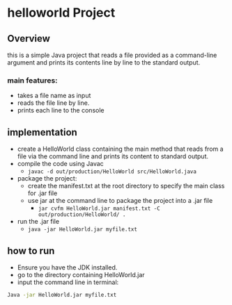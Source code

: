 # helloworld Project


## Overview

this is a simple Java project that reads a file provided as a command-line argument and prints its contents line by line to the standard output. 

### main features:
- takes a file name as input
- reads the file line by line.
- prints each line to the console

## implementation
- create a HelloWorld class containing the main method that reads from a file via the command line and prints its content to standard output. 
- compile the code using Javac
    - `javac -d out/production/HelloWorld src/HelloWorld.java`
- package the project:
    - create the manifest.txt at the root directory to specify the main class for .jar file
    - use jar at the command line to package the project into a .jar file
        - `jar cvfm HelloWorld.jar manifest.txt -C out/production/HelloWorld/ .`
- run the .jar file
    - `java -jar HelloWorld.jar myfile.txt`

## how to run

- Ensure you have the JDK installed. 
- go to the directory containing HelloWorld.jar
- input the command line in terminal: 
```bash
Java -jar HelloWorld.jar myfile.txt
```








